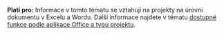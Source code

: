   **Platí pro:** Informace v tomto tématu se vztahují na projekty na úrovni dokumentu v Excelu a Wordu. Další informace najdete v tématu [dostupné funkce podle aplikace Office a typu projektu](../../vsto/features-available-by-office-application-and-project-type.md).

  